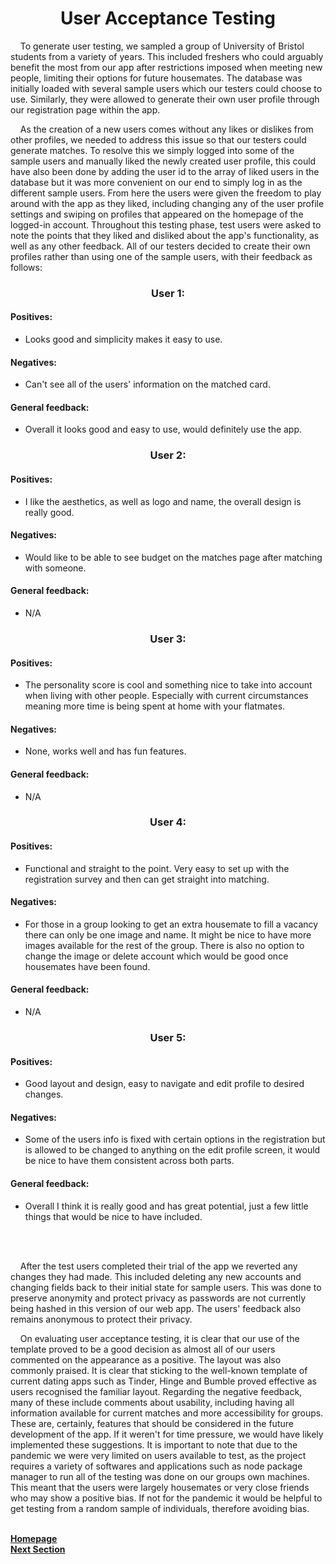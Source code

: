 <h1 align="center">User Acceptance Testing</h1>

<p>&nbsp;&nbsp;&nbsp;&nbsp;To generate user testing, we sampled a group of University of Bristol students from a variety of years. This included freshers who could arguably benefit the most from our app after restrictions imposed when meeting new people, limiting their options for future housemates. The database was initially loaded with several sample users which our testers could choose to use. Similarly, they were allowed to generate their own user profile through our registration page within the app.</p>

<p>&nbsp;&nbsp;&nbsp;&nbsp;As the creation of a new users comes without any likes or dislikes from other profiles, we needed to address this issue so that our testers could generate matches. To resolve this we simply logged into some of the sample users and manually liked the newly created user profile, this could have also been done by adding the user id to the array of liked users in the database but it was more convenient on our end to simply log in as the different sample users. From here the users were given the freedom to play around with the app as they liked, including changing any of the user profile settings and swiping on profiles that appeared on the homepage of the logged-in account. Throughout this testing phase, test users were asked to note the points that they liked and disliked about the app's functionality, as well as any other feedback. All of our testers decided to create their own profiles rather than using one of the sample users, with their feedback as follows:</p>

<h3 align="center">User 1:</h3>

<h4>Positives:</h4>

- Looks good and simplicity makes it easy to use.

<h4>Negatives:</h4>

- Can't see all of the users' information on the matched card.

<h4>General feedback:</h4>

- Overall it looks good and easy to use, would definitely use the app.

<h3 align="center">User 2:</h3>

<h4>Positives:</h4>

- I like the aesthetics, as well as logo and name, the overall design is really good.

<h4>Negatives:</h4>

- Would like to be able to see budget on the matches page after matching with someone.

<h4>General feedback:</h4>

- N/A

<h3 align="center">User 3:</h3>

<h4>Positives:</h4>

- The personality score is cool and something nice to take into account when living with other people. Especially with current circumstances meaning more time is being spent at home with your flatmates.

<h4>Negatives:</h4>

- None, works well and has fun features.

<h4>General feedback:</h4>

- N/A

<h3 align="center">User 4:</h3>

<h4>Positives:</h4>

- Functional and straight to the point. Very easy to set up with the registration survey and then can get straight into matching.

<h4>Negatives:</h4>

- For those in a group looking to get an extra housemate to fill a vacancy there can only be one image and name. It might be nice to have more images available for the rest of the group. There is also no option to change the image or delete account which would be good once housemates have been found.

<h4>General feedback:</h4>

- N/A

<h3 align="center">User 5:</h3>
	   
<h4>Positives:</h4>

- Good layout and design, easy to navigate and edit profile to desired changes.

<h4>Negatives:</h4>

- Some of the users info is fixed with certain options in the registration but is allowed to be changed to anything on the edit profile screen, it would be nice to have them consistent across both parts.

<h4>General feedback:</h4>

- Overall I think it is really good and has great potential, just a few little things that would be nice to have included.

<br>
<br>

<p>&nbsp;&nbsp;&nbsp;&nbsp;After the test users completed their trial of the app we reverted any changes they had made. This included deleting any new accounts and changing fields back to their initial state for sample users. This was done to preserve anonymity and protect privacy as passwords are not currently being hashed in this version of our web app. The users' feedback also remains anonymous to protect their privacy.</p>

<p>&nbsp;&nbsp;&nbsp;&nbsp;On evaluating user acceptance testing, it is clear that our use of the template proved to be a good decision as almost all of our users commented on the appearance as a positive. The layout was also commonly praised. It is clear that sticking to the well-known template of current dating apps such as Tinder, Hinge and Bumble proved effective as users recognised the familiar layout. Regarding the negative feedback, many of these include comments about usability, including having all information available for current matches and more accessibility for groups. These are, certainly, features that should be considered in the future development of the app. If it weren't for time pressure, we would have likely implemented these suggestions. It is important to note that due to the pandemic we were very limited on users available to test, as the project requires a variety of softwares and applications such as node package manager to run all of the testing was done on our groups own machines. This meant that the users were largely housemates or very close friends who may show a positive bias. If not for the pandemic it would be helpful to get testing from a random sample of individuals, therefore avoiding bias. </p>

<br>
<a href="https://github.com/JaiRanchod/Desk-10-Software-Engineering-Group-Project/tree/release">
<b>Homepage</b></a>
<br>
<a href="https://github.com/JaiRanchod/Desk-10-Software-Engineering-Group-Project/blob/release/Documentation/Working%20Practices%20Reflection.md">
<b>Next Section</b></a>

